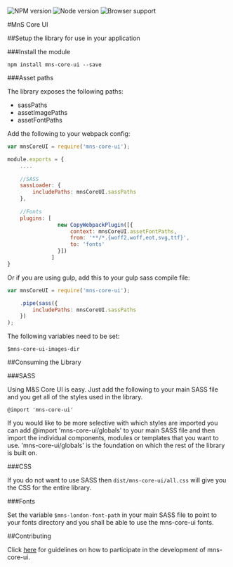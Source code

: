 ![NPM version](https://img.shields.io/badge/npm-v3.10.3-blue.svg)
![Node version](https://img.shields.io/badge/node-v6.9.1-blue.svg)
![Browser support](https://img.shields.io/badge/browser%20support-IE9%2B-green.svg)

#MnS Core UI

##Setup the library for use in your application

###Install the module

```
npm install mns-core-ui --save
```


###Asset paths

The library exposes the following paths:

* sassPaths
* assetImagePaths
* assetFontPaths

Add the following to your webpack config:

```javascript
var mnsCoreUI = require('mns-core-ui');

module.exports = {
    ....
    
    //SASS
    sassLoader: {
        includePaths: mnsCoreUI.sassPaths
    },
    
    //Fonts
    plugins: [
                new CopyWebpackPlugin([{
                    context: mnsCoreUI.assetFontPaths,
                    from: '**/*.{woff2,woff,eot,svg,ttf}',
                    to: 'fonts'
                }])
              ]
}
```

Or if you are using gulp, add this to your gulp sass compile file:

```javascript
var mnsCoreUI = require('mns-core-ui');

    .pipe(sass({
        includePaths: mnsCoreUI.sassPaths
    })
);
```

The following variables need to be set:

```
$mns-core-ui-images-dir
```

##Consuming the Library

###SASS

Using M&S Core UI is easy. Just add the following to your main SASS file and you get all of the styles used in the library.

```
@import 'mns-core-ui'
```

If you would like to be more selective with which styles are imported you can add @import 'mns-core-ui/globals' to your main SASS file and then import the individual components, modules or templates that you want to use. 'mns-core-ui/globals' is the foundation on which the rest of the library is built on.

###CSS

If you do not want to use SASS then `dist/mns-core-ui/all.css` will give you the CSS for the entire library.

###Fonts

Set the variable `$mns-london-font-path` in your main SASS file to point to your fonts directory and you shall be able to use the mns-core-ui fonts.

##Contributing

Click [here](https://github.com/DigitalInnovation/mns-core-ui/blob/master/CONTRIBUTING.md) for guidelines on how to participate in the development of mns-core-ui. 
